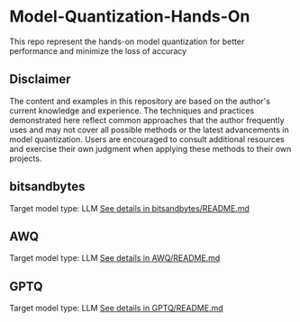 # Model-Quantization-Hands-On
This repo represent the hands-on model quantization for better performance and minimize the loss of accuracy

## Disclaimer

The content and examples in this repository are based on the author's current knowledge and experience. The techniques and practices demonstrated here reflect common approaches that the author frequently uses and may not cover all possible methods or the latest advancements in model quantization. Users are encouraged to consult additional resources and exercise their own judgment when applying these methods to their own projects.

## bitsandbytes

Target model type: LLM
[See details in bitsandbytes/README.md](./bitsandbytes/README.md)

## AWQ

Target model type: LLM
[See details in AWQ/README.md](./AWQ/README.md)

## GPTQ

Target model type: LLM
[See details in GPTQ/README.md](./GPTQ/README.md)